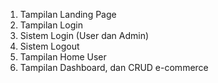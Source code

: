 1. Tampilan Landing Page
2. Tampilan Login
3. Sistem Login (User dan Admin) 
4. Sistem Logout
5. Tampilan Home User
6. Tampilan Dashboard, dan CRUD e-commerce
